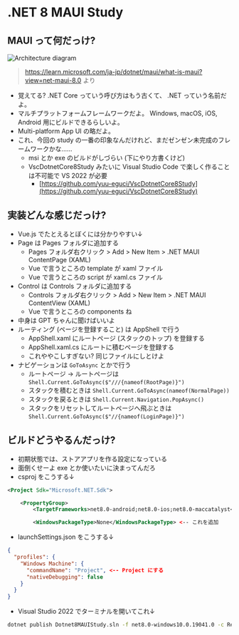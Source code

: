 .NET 8 MAUI Study
===

## MAUI って何だっけ?

![Architecture diagram](./architecture-diagram.png)

> https://learn.microsoft.com/ja-jp/dotnet/maui/what-is-maui?view=net-maui-8.0 より

- 覚えてる? .NET Core っていう呼び方はもう古くて、 .NET っていう名前だよ。
- マルチプラットフォームフレームワークだよ。 Windows, macOS, iOS, Android 用にビルドできるらしいよ。
- Multi-platform App UI の略だよ。
- これ、今回の study の一番の印象なんだけれど、まだゼンゼン未完成のフレームワークかな……
    - msi とか exe のビルドがしづらい (下にやり方書くけど)
    - VscDotnetCore8Study みたいに Visual Studio Code で楽しく作ることは不可能で VS 2022 が必要
        - [https://github.com/yuu-eguci/VscDotnetCore8Study](https://github.com/yuu-eguci/VscDotnetCore8Study)

## 実装どんな感じだっけ?

- Vue.js でたとえるとぼくには分かりやすい↓
- Page は Pages フォルダに追加する
    - Pages フォルダ右クリック > Add > New Item > .NET MAUI ContentPage (XAML)
    - Vue で言うところの template が xaml ファイル
    - Vue で言うところの script が xaml.cs ファイル
- Control は Controls フォルダに追加する
    - Controls フォルダ右クリック > Add > New Item > .NET MAUI ContentView (XAML)
    - Vue で言うところの components ね
- 中身は GPT ちゃんに聞けばいいよ
- ルーティング (ページを登録すること) は AppShell で行う
    - AppShell.xaml にルートページ (スタックのトップ) を登録する
    - AppShell.xaml.cs にルートに積むページを登録する
    - これややこしすぎない? 同じファイルにしとけよ
- ナビゲーションは `GoToAsync` とかで行う
    - ルートページ -> ルートページは `Shell.Current.GoToAsync($"///{nameof(RootPage)}")`
    - スタックを積むときは `Shell.Current.GoToAsync(nameof(NormalPage))`
    - スタックを戻るときは `Shell.Current.Navigation.PopAsync()`
    - スタックをリセットしてルートページへ飛ぶときは `Shell.Current.GoToAsync($"//{nameof(LoginPage)}")`

## ビルドどうやるんだっけ?

- 初期状態では、ストアアプリを作る設定になっている
- 面倒くせーよ exe とか使いたいに決まってんだろ
- csproj をこうする↓

```xml
<Project Sdk="Microsoft.NET.Sdk">

    <PropertyGroup>
        <TargetFrameworks>net8.0-android;net8.0-ios;net8.0-maccatalyst</TargetFrameworks>

        <WindowsPackageType>None</WindowsPackageType> <-- これを追加
```

- launchSettings.json をこうする↓

```json
{
  "profiles": {
    "Windows Machine": {
      "commandName": "Project", <-- Project にする
      "nativeDebugging": false
    }
  }
}
```

- Visual Studio 2022 でターミナルを開いてこれ↓

```bash
dotnet publish Dotnet8MAUIStudy.sln -f net8.0-windows10.0.19041.0 -c Release -p:RuntimeIdentifierOverride=win10-x64 -p:WindowsPackageType=None -p:WindowsAppSDKSelfContained=true -p:PublishSingleFile=true
```

